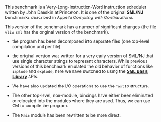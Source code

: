 This benchmark is a Very-Long-Instruction-Word instruction scheduler
written by John Danskin at Princeton.  It is one of the original
**SML/NJ** benchmarks described in Appel's *Compiling with Continuations*.

This version of the benchmark has a number of significant changes (the
file `vliw.sml` has the original version of the benchmark).

* the program has been decomposed into separate files (one top-level
  compilation unit per file)

* the original version was written for a very early version of SML/NJ
  that use single character strings to represent characters.  While
  previous versions of this benchmark emulated the old behavior of
  functions like `implode` and `explode`, here we have switched to
  using the [**SML Basis Library**](https://smlfamily.github.io/Basis)
  APIs.

* We have also updated the I/O operations to use the `TextIO` structure.

* The other top-level, non-module, bindings have either been eliminated
  or relocated into the modules where they are used.  Thus, we can use
  CM to compile the program.

* The `Main` module has been rewritten to be more direct.
